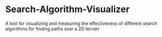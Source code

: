 # Search-Algorithm-Visualizer
A tool for visualizing and measuring the effectiveness of different search algorithms for finding paths over a 2D terrain
